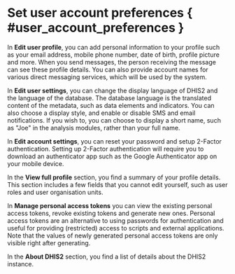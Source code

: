 # Set user account preferences { #user_account_preferences }

In **Edit user profile**, you can add personal information to your profile
such as your email address, mobile phone number, date of birth, profile
picture and more. When you send messages, the person receiving the message can see these
profile details. You can also provide account names for various direct
messaging services, which will be used by the system.

In **Edit user settings**, you can change the display language of DHIS2 and
the language of the database. The database language is the translated
content of the metadata, such as data elements and indicators. You can
also choose a display style, and enable or disable SMS and email
notifications. If you wish to, you can choose to display a short name,
such as "Joe" in the analysis modules, rather than your full name.

In **Edit account settings**, you can reset your password and setup 2-Factor
authentication. Setting up 2-Factor authentication will require you to
download an authenticator app such as the Google Authenticator app on your mobile device.

In the **View full profile** section, you find a summary of your profile details.
This section includes a few fields that you cannot edit yourself,
such as user roles and user organisation units.

In **Manage personal access tokens** you can view the existing personal access
tokens, revoke existing tokens and generate new ones. Personal access tokens are
an alternative to using passwords for authentication and useful for providing
(restricted) access to scripts and external applications. Note that the values of
newly generated personal access tokens are only visible right after generating.

In the **About DHIS2** section, you find a list of details about the DHIS2 instance.
